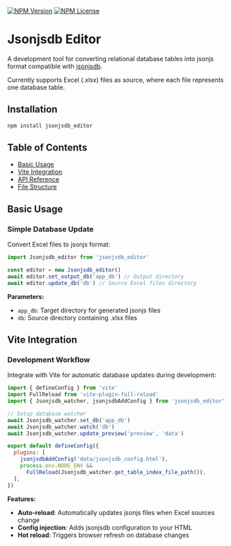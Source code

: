 [![NPM Version](https://img.shields.io/npm/v/jsonjsdb_editor)](https://www.npmjs.com/package/jsonjsdb_editor)
[![NPM License](https://img.shields.io/npm/l/jsonjsdb_editor)](../LICENSE)

# Jsonjsdb Editor

A development tool for converting relational database tables into jsonjs format compatible with [jsonjsdb](../jsonjsdb).

Currently supports Excel (.xlsx) files as source, where each file represents one database table.

## Installation

```bash
npm install jsonjsdb_editor
```

## Table of Contents

- [Basic Usage](#basic-usage)
- [Vite Integration](#vite-integration)
- [API Reference](#api-reference)
- [File Structure](#file-structure)

## Basic Usage

### Simple Database Update

Convert Excel files to jsonjs format:

```js
import Jsonjsdb_editor from 'jsonjsdb_editor'

const editor = new Jsonjsdb_editor()
await editor.set_output_db('app_db') // Output directory
await editor.update_db('db') // Source Excel files directory
```

**Parameters:**

- `app_db`: Target directory for generated jsonjs files
- `db`: Source directory containing .xlsx files

## Vite Integration

### Development Workflow

Integrate with Vite for automatic database updates during development:

```js
import { defineConfig } from 'vite'
import FullReload from 'vite-plugin-full-reload'
import { Jsonjsdb_watcher, jsonjsdbAddConfig } from 'jsonjsdb_editor'

// Setup database watcher
await Jsonjsdb_watcher.set_db('app_db')
await Jsonjsdb_watcher.watch('db')
await Jsonjsdb_watcher.update_preview('preview', 'data')

export default defineConfig({
  plugins: [
    jsonjsdbAddConfig('data/jsonjsdb_config.html'),
    process.env.NODE_ENV &&
      FullReload(Jsonjsdb_watcher.get_table_index_file_path()),
  ],
})
```

**Features:**

- **Auto-reload**: Automatically updates jsonjs files when Excel sources change
- **Config injection**: Adds jsonjsdb configuration to your HTML
- **Hot reload**: Triggers browser refresh on database changes
